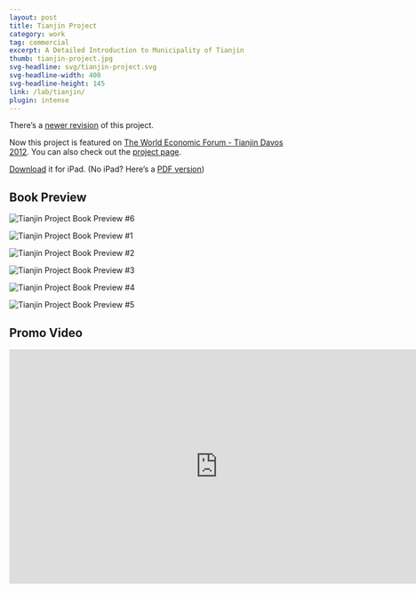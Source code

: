 ```yaml
---
layout: post
title: Tianjin Project
category: work
tag: commercial
excerpt: A Detailed Introduction to Municipality of Tianjin
thumb: tianjin-project.jpg
svg-headline: svg/tianjin-project.svg
svg-headline-width: 400
svg-headline-height: 145
link: /lab/tianjin/
plugin: intense
---
```


<p class="note">There&rsquo;s a <a href="{% post_url /work/commercial/2013-10-29-tianjin-project-revision %}">newer revision</a> of this project.</p>

<p class="note">Now this project is featured on <a href="{% post_url /work/commercial/2012-07-26-tianjin-project-wef %}">The World Economic Forum - Tianjin Davos 2012</a>. You can also check out the <a href="/lab/tianjin/">project page</a>.</p>

<p class="download"><a href="http://dl.sparanoid.com/Tianjin.ibooks">Download</a> it for iPad. (No iPad? Here’s a <a href="http://dl.sparanoid.com/Tianjin.pdf">PDF version</a>)</p>

<h2>Book Preview</h2>

<p><img src="{{ site.file }}/tianjin-project-preview-merged.jpg" alt="Tianjin Project Book Preview #6"></p>

<p><img src="{{ site.file }}/tianjin-project-preview-01.jpg" alt="Tianjin Project Book Preview #1"></p>

<p><img src="{{ site.file }}/tianjin-project-preview-02.jpg" alt="Tianjin Project Book Preview #2"></p>

<p><img src="{{ site.file }}/tianjin-project-preview-03.jpg" alt="Tianjin Project Book Preview #3"></p>

<p><img src="{{ site.file }}/tianjin-project-preview-04.jpg" alt="Tianjin Project Book Preview #4"></p>

<p><img src="{{ site.file }}/tianjin-project-preview-05.jpg" alt="Tianjin Project Book Preview #5"></p>

<h2>Promo Video</h2>

<iframe src="http://player.vimeo.com/video/54786277?title=0&amp;byline=0&amp;portrait=0&amp;badge=0&amp;color=ee3344" width="750" height="422" frameborder="0" webkitAllowFullScreen mozallowfullscreen allowFullScreen></iframe>

